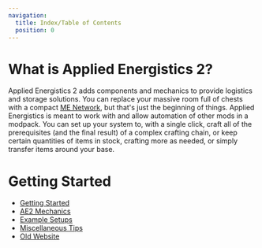 ```yaml
---
navigation:
  title: Index/Table of Contents
  position: 0
---
```


# What is Applied Energistics 2?

Applied Energistics 2 adds components and mechanics to provide logistics and storage solutions. You can replace your
massive room full of chests with a compact [ME Network](features/me-network.md), but that's just the beginning of things.
Applied Energistics is meant to work with and allow automation of other mods in a modpack. You can set up your system to,
with a single click, craft all of the prerequisites (and the final result) of a complex crafting chain, or keep certain
quantities of items in stock, crafting more as needed, or simply transfer items around your base.

# Getting Started

*   [Getting Started](getting-started.md)
*   [AE2 Mechanics](ae2-mechanics/ae2-mechanics-index.md)
*   [Example Setups](example-setups/example-setups-index.md)
*   [Miscellaneous Tips](miscellaneous-tips.md)
*   [Old Website](./website/index.md)
